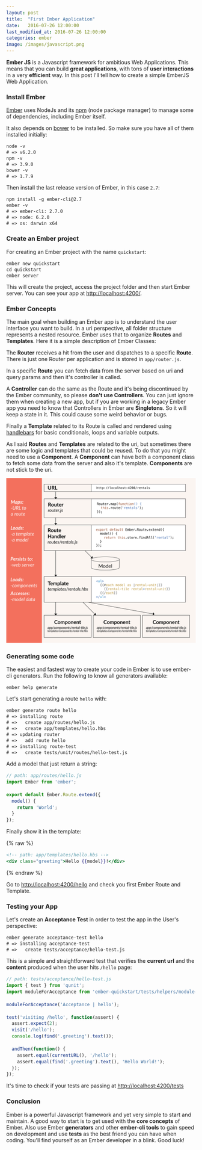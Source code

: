 ```yaml
---
layout: post
title:  "First Ember Application"
date:   2016-07-26 12:00:00
last_modified_at: 2016-07-26 12:00:00
categories: ember
image: /images/javascript.png
---
```

**Ember JS** is a Javascript framework for ambitious Web Applications. This means that you can build **great applications**, with tons of **user interactions** in a very **efficient** way. In this post I'll tell how to create a simple EmberJS Web Application.

### Install Ember

[Ember](http://emberjs.com/) uses NodeJs and its [npm](https://www.npmjs.com/) (node package manager) to manage some of dependencies, including Ember itself.

It also depends on [bower](https://bower.io/) to be installed. So make sure you have all of them installed initially:

```shell
node -v
# => v6.2.0
npm -v
# => 3.9.0
bower -v
# => 1.7.9
```

Then install the last release version of Ember, in this case `2.7`:

```shell
npm install -g ember-cli@2.7
ember -v
# => ember-cli: 2.7.0
# => node: 6.2.0
# => os: darwin x64
```

### Create an Ember project

For creating an Ember project with the name `quickstart`:

```shell
ember new quickstart
cd quickstart
ember server
```

This will create the project, access the project folder and then start Ember server. You can see your app at [http://localhost:4200/](http://localhost:4200/).

### Ember Concepts

The main goal when building an Ember app is to understand the user interface you want to build. In a uri perspective, all folder structure represents a nested resource. Ember uses that to organize **Routes** and **Templates**. Here it is a simple description of Ember Classes:

The **Router** receives a hit from the user and dispatches to a specific **Route**. There is just one Router per application and is stored in `app/router.js`.

In a specific **Route** you can fetch data from the server based on uri and query params and then it's controller is called.

A **Controller** can do the same as the Route and it's being discontinued by the Ember community, so please **don't use Controllers**. You can just ignore them when creating a new app, but if you are working in a legacy Ember app you need to know that Controllers in Ember are **Singletons**. So it will keep a state in it. This could cause some weird behavior or bugs.

Finally a **Template** related to its Route is called and rendered using [handlebars](http://handlebarsjs.com/) for basic conditionals, loops and variable outputs.

As I said **Routes** and **Templates** are related to the uri, but sometimes there are some logic and templates that could be reused. To do that you might need to use a **Component**. A **Component** can have both a component class to fetch some data from the server and also it's template. **Components** are not stick to the uri.

<img src="/images/ember-core-concepts.png" class="img-responsive" alt="Ember Core Concepts">

### Generating some code

The easiest and fastest way to create your code in Ember is to use ember-cli generators. Run the following to know all generators available:

```shell
ember help generate
```

Let's start generating a route `hello` with:

```shell
ember generate route hello
# => installing route
# =>   create app/routes/hello.js
# =>   create app/templates/hello.hbs
# => updating router
# =>   add route hello
# => installing route-test
# =>   create tests/unit/routes/hello-test.js
```

Add a model that just return a string:

```javascript
// path: app/routes/hello.js
import Ember from 'ember';

export default Ember.Route.extend({
  model() {
    return 'World';
  }
});
```

Finally show it in the template:

{% raw %}
```handlebars
<!-- path: app/templates/hello.hbs -->
<div class="greeting">Hello {{model}}!</div>
```
{% endraw %}

Go to [http://localhost:4200/hello](http://localhost:4200/hello) and check you first Ember Route and Template.

### Testing your App

Let's create an **Acceptance Test** in order to test the app in the User's perspective:

```shell
ember generate acceptance-test hello
# => installing acceptance-test
# =>   create tests/acceptance/hello-test.js
```

This is a simple and straightforward test that verifies the **current url** and the **content** produced when the user hits `/hello` page:

```javascript
// path: tests/acceptance/hello-test.js
import { test } from 'qunit';
import moduleForAcceptance from 'ember-quickstart/tests/helpers/module-for-acceptance';

moduleForAcceptance('Acceptance | hello');

test('visiting /hello', function(assert) {
  assert.expect(2);
  visit('/hello');
  console.log(find('.greeting').text());

  andThen(function() {
    assert.equal(currentURL(), '/hello');
    assert.equal(find('.greeting').text(), 'Hello World!');
  });
});
```

It's time to check if your tests are passing at [http://localhost:4200/tests](http://localhost:4200/tests)

### Conclusion

Ember is a powerful Javascript framework and yet very simple to start and maintain. A good way to start is to get used with the **core concepts** of Ember. Also use Ember **generators** and other **ember-cli tools** to gain speed on development and use **tests** as the best friend you can have when coding. You'll find yourself as an Ember developer in a blink. Good luck!

